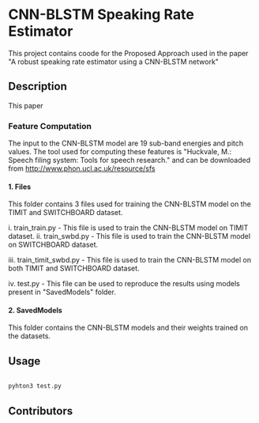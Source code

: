 # CNN-BLSTM Speaking Rate Estimator

This project contains coode for the Proposed Approach used in the paper "A robust speaking rate estimator using a CNN-BLSTM network"

## Description

This paper 

### Feature Computation

The input to the CNN-BLSTM model are 19 sub-band energies and pitch values. The tool used for computing these features is "Huckvale, M.: Speech filing system: Tools for speech research." and can be downloaded from http://www.phon.ucl.ac.uk/resource/sfs


#### 1. Files
This folder contains 3 files used for training the CNN-BLSTM model on the TIMIT and SWITCHBOARD dataset.
  
i.	train_train.py  - This file is used to train the CNN-BLSTM model on TIMIT dataset.
ii.	train_swbd.py  - This file is used to train the CNN-BLSTM model on SWITCHBOARD dataset.

iii.	train_timit_swbd.py - This file is used to train the CNN-BLSTM model on both TIMIT and SWITCHBOARD dataset.

iv. test.py - This file can be used to reproduce the  results using models present in "SavedModels" folder.

#### 2. SavedModels 
This folder contains the CNN-BLSTM models and their weights trained on the datasets.



## Usage

```python

pyhton3 test.py

```

## Contributors
